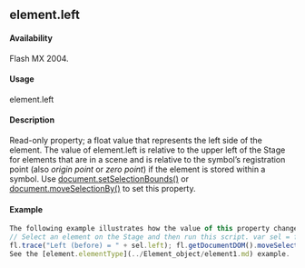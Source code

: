 ## element.left

#### Availability

Flash MX 2004.

#### Usage

element.left

#### Description

Read-only property; a float value that represents the left side of the element. The value of element.left is relative to the upper left of the Stage for elements that are in a scene and is relative to the symbol’s registration point (also *origin point* or *zero point*) if the element is stored within a symbol. Use [document.setSelectionBounds()](../Document_object/docu9658.md) or [document.moveSelectionBy()](../Document_object/docum160.md) to set this property.

#### Example

```javascript
The following example illustrates how the value of this property changes when an element is moved:
// Select an element on the Stage and then run this script. var sel = fl.getDocumentDOM().selection\[0\];
fl.trace("Left (before) = " + sel.left); fl.getDocumentDOM().moveSelectionBy({x:100, y:0}); fl.trace("Left (after) = " + sel.left);
See the [element.elementType](../Element_object/element1.md) example.

```